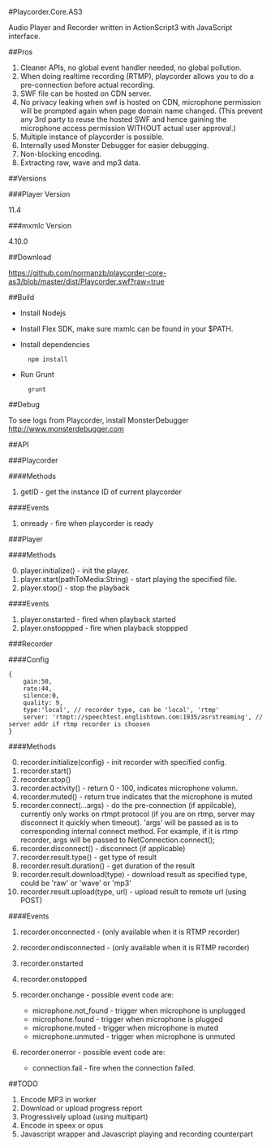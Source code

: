 #Playcorder.Core.AS3

Audio Player and Recorder written in ActionScript3 with JavaScript interface.

##Pros

1. Cleaner APIs, no global event handler needed, no global pollution.
2. When doing realtime recording (RTMP), playcorder allows you to do a pre-connection before actual recording.
3. SWF file can be hosted on CDN server.
4. No privacy leaking when swf is hosted on CDN, microphone permission will be prompted again when page domain name changed. (This prevent any 3rd party to reuse the hosted SWF and hence gaining the microphone access permission WITHOUT actual user approval.)
5. Multiple instance of playcorder is possible.
6. Internally used Monster Debugger for easier debugging.
7. Non-blocking encoding.
8. Extracting raw, wave and mp3 data.

##Versions

###Player Version

11.4

###mxmlc Version

4.10.0

##Download

<https://github.com/normanzb/playcorder-core-as3/blob/master/dist/Playcorder.swf?raw=true>

##Build

* Install Nodejs
* Install Flex SDK, make sure mxmlc can be found in your $PATH.
* Install dependencies

        npm install

* Run Grunt

        grunt
   
##Debug

To see logs from Playcorder, install MonsterDebugger <http://www.monsterdebugger.com>

##API

###Playcorder

####Methods

1. getID - get the instance ID of current playcorder

####Events

1. onready - fire when playcorder is ready


###Player

####Methods

0. player.initialize() - init the player.
1. player.start(pathToMedia:String) - start playing the specified file.
2. player.stop() - stop the playback

####Events

1. player.onstarted - fired when playback started
2. player.onstoppped - fire when playback stoppped

###Recorder

####Config

    {
        gain:50, 
        rate:44, 
        silence:0, 
        quality: 9,
        type:'local', // recorder type, can be 'local', 'rtmp'
        server: 'rtmpt://speechtest.englishtown.com:1935/asrstreaming', // server addr if rtmp recorder is choosen
    }
    
####Methods

0. recorder.initialize(config) - init recorder with specified config.
1. recorder.start()
2. recorder.stop()
3. recorder.activity() - return 0 - 100, indicates microphone volumn.
4. recorder.muted() - return true indicates that the microphone is muted
5. recorder.connect(...args) - do the pre-connection (if appilcable), currently only works on rtmpt protocol (if you are on rtmp, server may disconnect it quickly when timeout). 'args' will be passed as is to corresponding internal connect method. For example, if it is rtmp recorder, args will be passed to NetConnection.connect();
6. recorder.disconnect() - disconnect (if applicable)
7. recorder.result.type() - get type of result
8. recorder.result.duration() - get duration of the result
9. recorder.result.download(type) - download result as specified type, could be 'raw' or 'wave' or 'mp3'
10. recorder.result.upload(type, url) - upload result to remote url (using POST)

####Events

1. recorder.onconnected - (only available when it is RTMP recorder)
2. recorder.ondisconnected - (only available when it is RTMP recorder)
3. recorder.onstarted
4. recorder.onstopped
5. recorder.onchange -  possible event code are:

    * microphone.not_found - trigger when microphone is unplugged
    * microphone.found - trigger when microphone is plugged
    * microphone.muted - trigger when microphone is muted
    * microphone.unmuted - trigger when microphone is unmuted
    
6. recorder.onerror - possible event code are:

    * connection.fail - fire when the connection failed.

##TODO

1. Encode MP3 in worker
2. Download or upload progress report
3. Progressively upload (using multipart)
5. Encode in speex or opus
6. Javascript wrapper and Javascript playing and recording counterpart
